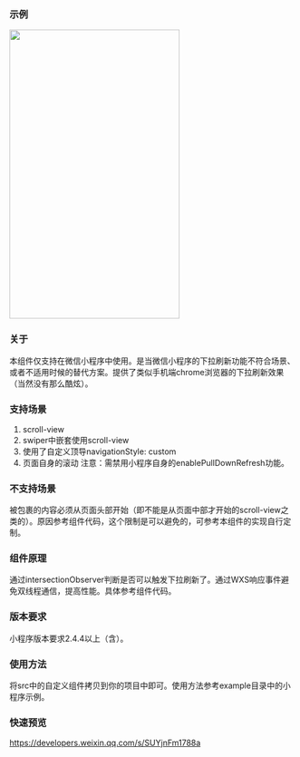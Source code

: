 ### 示例
<img src="./example.gif" width="300" height="510" />

### 关于
本组件仅支持在微信小程序中使用。是当微信小程序的下拉刷新功能不符合场景、或者不适用时候的替代方案。提供了类似手机端chrome浏览器的下拉刷新效果（当然没有那么酷炫）。

### 支持场景
1. scroll-view
2. swiper中嵌套使用scroll-view
3. 使用了自定义顶导navigationStyle: custom
4. 页面自身的滚动
注意：需禁用小程序自身的enablePullDownRefresh功能。

### 不支持场景
被包裹的内容必须从页面头部开始（即不能是从页面中部才开始的scroll-view之类的）。原因参考组件代码，这个限制是可以避免的，可参考本组件的实现自行定制。

### 组件原理
通过intersectionObserver判断是否可以触发下拉刷新了。通过WXS响应事件避免双线程通信，提高性能。具体参考组件代码。

### 版本要求
小程序版本要求2.4.4以上（含）。

### 使用方法
将src中的自定义组件拷贝到你的项目中即可。使用方法参考example目录中的小程序示例。

### 快速预览
https://developers.weixin.qq.com/s/SUYjnFm1788a
